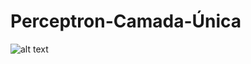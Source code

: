# Perceptron-Camada-Única

![alt text](https://encrypted-tbn0.gstatic.com/images?q=tbn%3AANd9GcSKYf3Ya9LJUpIFo4gq6SC5FWGi3o-b5gXBwPxY0g1nPyv-CJmc)
